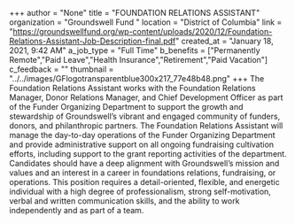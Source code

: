 +++
author = "None"
title = "FOUNDATION RELATIONS ASSISTANT"
organization = "Groundswell Fund "
location = "District of Columbia"
link = "https://groundswellfund.org/wp-content/uploads/2020/12/Foundation-Relations-Assistant-Job-Description-final.pdf"
created_at = "January 18, 2021, 9:42 AM"
a_job_type = "Full Time"
b_benefits = ["Permanently Remote","Paid Leave","Health Insurance","Retirement","Paid Vacation"]
c_feedback = ""
thumbnail = "../../images/GFlogotransparentblue300x217_77e48b48.png"
+++
The Foundation Relations Assistant works with the Foundation Relations Manager, Donor Relations Manager, and Chief Development Officer as part of the Funder Organizing Department to support the growth and stewardship of Groundswell’s vibrant and engaged community of funders, donors, and philanthropic partners. The Foundation Relations Assistant will manage the day-to-day operations of the Funder Organizing Department and provide administrative support on all ongoing fundraising cultivation efforts, including support to the grant reporting activities of the department. Candidates should have a deep alignment with Groundswell’s mission and values and an interest in a career in foundations relations, fundraising, or operations. This position requires a detail-oriented, flexible, and energetic individual with a high degree of professionalism, strong self-motivation, verbal and written communication skills, and the ability to work independently and as part of a team.